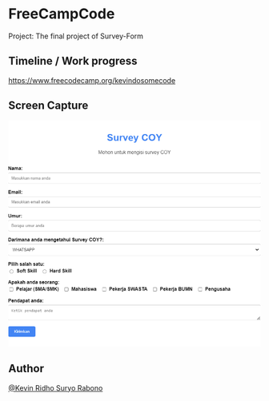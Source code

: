 # FreeCampCode
Project: The final project of Survey-Form

## Timeline / Work progress
https://www.freecodecamp.org/kevindosomecode

## Screen Capture
<img src="Screen%20capture/Survey%20COY.png" alt="Web1" width="680"> 

## Author
[@Kevin Ridho Suryo Rabono](https://github.com/kevindosomecode)
